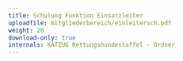 ```yaml
---
title: Schulung Funktion Einsatzleiter
uploadfile: mitgliederbereich/einleitersch.pdf
weight: 20
download-only: true
internals: KATZUG Rettungshundestaffel - Ordner
---
```

